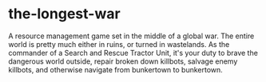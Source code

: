 # the-longest-war
A resource management game set in the middle of a global war. The entire world is pretty much either in ruins, or turned in wastelands. As the commander of a Search and Rescue Tractor Unit, it's your duty to brave the dangerous world outside, repair broken down killbots, salvage enemy killbots, and otherwise navigate from bunkertown to bunkertown. 
